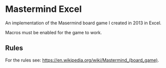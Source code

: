 # Mastermind Excel
 
 An implementation of the Masermind board game I created in 2013 in Excel.
 
 Macros must be enabled for the game to work.
 
## Rules
 For the rules see: https://en.wikipedia.org/wiki/Mastermind_(board_game).

 

